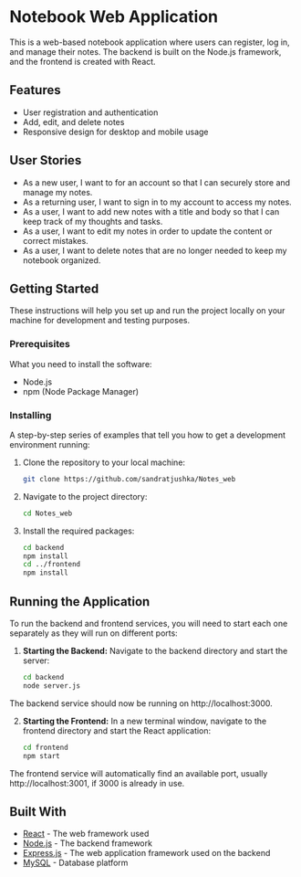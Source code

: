 # Notebook Web Application

This is a web-based notebook application where users can register, log in, and manage their notes. The backend is built on the Node.js framework, and the frontend is created with React.

## Features

- User registration and authentication
- Add, edit, and delete notes
- Responsive design for desktop and mobile usage

## User Stories

- As a new user, I want to for an account so that I can securely store and manage my notes.
- As a returning user, I want to sign in to my account to access my notes.
- As a user, I want to add new notes with a title and body so that I can keep track of my thoughts and tasks.
- As a user, I want to edit my notes in order to update the content or correct mistakes.
- As a user, I want to delete notes that are no longer needed to keep my notebook organized.

## Getting Started

These instructions will help you set up and run the project locally on your machine for development and testing purposes.

### Prerequisites

What you need to install the software:

- Node.js
- npm (Node Package Manager)

### Installing

A step-by-step series of examples that tell you how to get a development environment running:

1. Clone the repository to your local machine:

   ```bash
   git clone https://github.com/sandratjushka/Notes_web

2. Navigate to the project directory: 
   ```bash
   cd Notes_web

3. Install the required packages:
   ```bash
   cd backend
   npm install
   cd ../frontend
   npm install

## Running the Application

To run the backend and frontend services, you will need to start each one separately as they will run on different ports:

1. **Starting the Backend:**
Navigate to the backend directory and start the server:
   ```bash
   cd backend
   node server.js

The backend service should now be running on http://localhost:3000.

2. **Starting the Frontend:**
In a new terminal window, navigate to the frontend directory and start the React application:
   ```bash
   cd frontend
   npm start

The frontend service will automatically find an available port, usually http://localhost:3001, if 3000 is already in use.

## Built With

- [React](https://reactjs.org/) - The web framework used
- [Node.js](https://nodejs.org/) - The backend framework
- [Express.js](...) - The web application framework used on the backend
- [MySQL](https://www.mysql.com/) - Database platform
